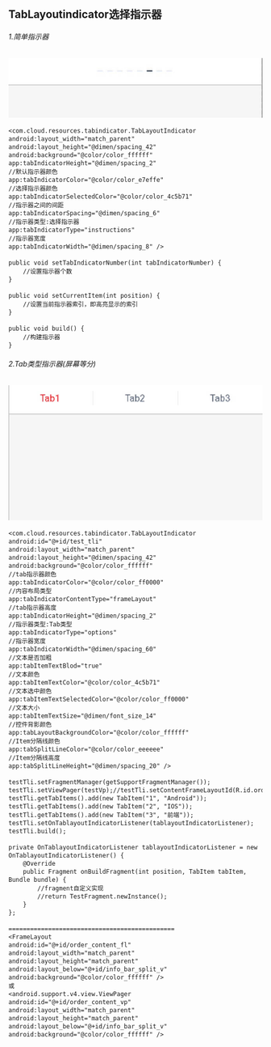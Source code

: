 TabLayoutindicator选择指示器
--------
###### 1.简单指示器

![images](/docs/images/tab_layout_indicator_1.jpg)

	<com.cloud.resources.tabindicator.TabLayoutIndicator
    android:layout_width="match_parent"
    android:layout_height="@dimen/spacing_42"
    android:background="@color/color_ffffff"
    app:tabIndicatorHeight="@dimen/spacing_2"
    //默认指示器颜色
    app:tabIndicatorColor="@color/color_e7effe"
    //选择指示器颜色
    app:tabIndicatorSelectedColor="@color/color_4c5b71"
    //指示器之间的间距
    app:tabIndicatorSpacing="@dimen/spacing_6"
    //指示器类型:选择指示器
    app:tabIndicatorType="instructions"
    //指示器宽度
    app:tabIndicatorWidth="@dimen/spacing_8" />

    public void setTabIndicatorNumber(int tabIndicatorNumber) {
    	//设置指示器个数
    }

    public void setCurrentItem(int position) {
    	//设置当前指示器索引，即高亮显示的索引
    }

    public void build() {
    	//构建指示器
    }

###### 2.Tab类型指示器(屏幕等分)

![images](/docs/images/tab_layout_indicator.jpg)

	<com.cloud.resources.tabindicator.TabLayoutIndicator
    android:id="@+id/test_tli"
    android:layout_width="match_parent"
    android:layout_height="@dimen/spacing_42"
    android:background="@color/color_ffffff"
    //tab指示器颜色
    app:tabIndicatorColor="@color/color_ff0000"
    //内容布局类型
    app:tabIndicatorContentType="frameLayout"
    //tab指示器高度
    app:tabIndicatorHeight="@dimen/spacing_2"
    //指示器类型:Tab类型
    app:tabIndicatorType="options"
    //指示器宽度
    app:tabIndicatorWidth="@dimen/spacing_60"
    //文本是否加粗
    app:tabItemTextBlod="true"
    //文本颜色
    app:tabItemTextColor="@color/color_4c5b71"
    //文本选中颜色
    app:tabItemTextSelectedColor="@color/color_ff0000"
    //文本大小
    app:tabItemTextSize="@dimen/font_size_14"
    //控件背影颜色
    app:tabLayoutBackgroundColor="@color/color_ffffff"
    //Item分隔线颜色
    app:tabSplitLineColor="@color/color_eeeeee"
    //Item分隔线高度
    app:tabSplitLineHeight="@dimen/spacing_20" />

    testTli.setFragmentManager(getSupportFragmentManager());
    testTli.setViewPager(testVp);//testTli.setContentFrameLayoutId(R.id.order_content_fl);
    testTli.getTabItems().add(new TabItem("1", "Android"));
    testTli.getTabItems().add(new TabItem("2", "IOS"));
    testTli.getTabItems().add(new TabItem("3", "前端"));
    testTli.setOnTablayoutIndicatorListener(tablayoutIndicatorListener);
    testTli.build();

    private OnTablayoutIndicatorListener tablayoutIndicatorListener = new OnTablayoutIndicatorListener() {
        @Override
        public Fragment onBuildFragment(int position, TabItem tabItem, Bundle bundle) {
        	//fragment自定义实现
            //return TestFragment.newInstance();
        }
    };

    ==============================================
    <FrameLayout
    android:id="@+id/order_content_fl"
    android:layout_width="match_parent"
    android:layout_height="match_parent"
    android:layout_below="@+id/info_bar_split_v"
    android:background="@color/color_ffffff" />
    或
    <android.support.v4.view.ViewPager
    android:id="@+id/order_content_vp"
    android:layout_width="match_parent"
    android:layout_height="match_parent"
    android:layout_below="@+id/info_bar_split_v"
    android:background="@color/color_ffffff" />
